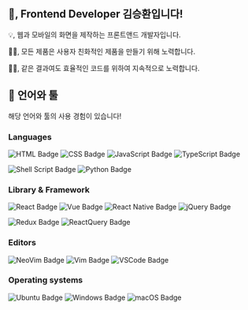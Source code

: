 ## 👋, Frontend Developer 김승환입니다!

💡, 웹과 모바일의 화면을 제작하는 프론트앤드 개발자입니다.

🏋️‍♂️, 모든 제품은 사용자 친화적인 제품을 만들기 위해 노력합니다.

🏃‍♂️, 같은 결과여도 효율적인 코드를 위하여 지속적으로 노력합니다.


## :toolbox: 언어와 툴
해당 언어와 툴의 사용 경험이 있습니다!

### Languages

![HTML Badge](https://img.shields.io/badge/-HTML-E34F26?style=for-the-badge&logo=HTML5&logoColor=white)
![CSS Badge](https://img.shields.io/badge/-CSS-1572B6?style=for-the-badge&logo=CSS3&logoColor=white)
![JavaScript Badge](https://img.shields.io/badge/-JavaScript-F7DF1E?style=for-the-badge&logo=JavaScript&logoColor=black)
![TypeScript Badge](https://img.shields.io/badge/-TypeScript-3178C6?style=for-the-badge&logo=TypeScript&logoColor=white)

![Shell Script Badge](https://img.shields.io/badge/-Shell_Script-4EAA25?style=for-the-badge&logo=GNU+Bash&logoColor=white)
![Python Badge](https://img.shields.io/badge/-Python-3776AB?style=for-the-badge&logo=Python&logoColor=white)

### Library & Framework

![React Badge](https://img.shields.io/badge/React-61DAFB?style=for-the-badge&logo=React&logoColor=white)
![Vue Badge](https://img.shields.io/badge/Vue-4FC08D?style=for-the-badge&logo=Vue.js&logoColor=white)
![React Native Badge](https://img.shields.io/badge/ReactNative-61DAFB?style=for-the-badge&logo=React&logoColor=white)
![jQuery Badge](https://img.shields.io/badge/jQuery-0769AD?style=for-the-badge&logo=jQuery&logoColor=white)

![Redux Badge](https://img.shields.io/badge/Redux-764ABC?style=for-the-badge&logo=Redux&logoColor=white)
![ReactQuery Badge](https://img.shields.io/badge/ReactQuery-FF4154?style=for-the-badge&logo=ReactQuery&logoColor=white)


### Editors
![NeoVim Badge](https://img.shields.io/badge/-NeoVim-57A143?style=for-the-badge&logo=NeoVim&logoColor=white)
![Vim Badge](https://img.shields.io/badge/-Vim-019733?style=for-the-badge&logo=Vim&logoColor=white)
![VSCode Badge](https://img.shields.io/badge/-VSCode-007ACC?style=for-the-badge&logo=Visual+Studio+Code&logoColor=white)



### Operating systems
![Ubuntu Badge](https://img.shields.io/badge/-Ubuntu-E95420?style=for-the-badge&logo=Ubuntu&logoColor=white)
![Windows Badge](https://img.shields.io/badge/-Windows-0078D6?style=for-the-badge&logo=Windows&logoColor=white)
![macOS Badge](https://img.shields.io/badge/-macOS-black?style=for-the-badge&logo=Apple&logoColor=white)
